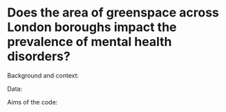 # Does the area of greenspace across London boroughs impact the prevalence of mental health disorders?


Background and context:

Data:

Aims of the code:

